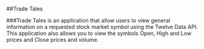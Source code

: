 ##Trade Tales

###Trade Tales is an application that allow users to view general information on a requested stock market symbol using the Twelve Data API. This application also allows you to view the symbols Open, High and Low prices and Close prices and volume.

